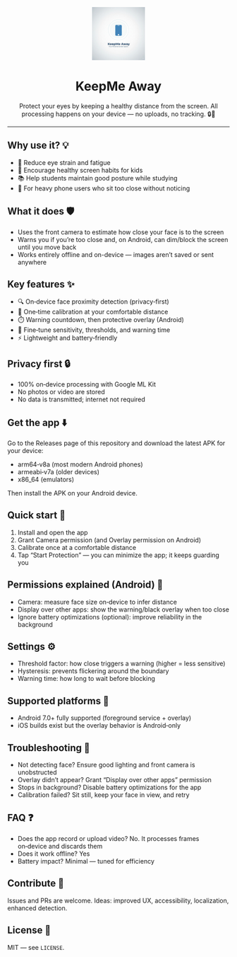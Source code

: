 <p align="center">
	<img src="assets/icon.png" width="120" alt="KeepMe Away logo" />
</p>

<h1 align="center">KeepMe Away</h1>

<p align="center">Protect your eyes by keeping a healthy distance from the screen. All processing happens on your device — no uploads, no tracking. 🔒📵</p>

---

## Why use it? 💡

- 👀 Reduce eye strain and fatigue
- 🧒 Encourage healthy screen habits for kids
- 📚 Help students maintain good posture while studying
- 📱 For heavy phone users who sit too close without noticing

## What it does 🛡️

- Uses the front camera to estimate how close your face is to the screen
- Warns you if you’re too close and, on Android, can dim/block the screen until you move back
- Works entirely offline and on-device — images aren’t saved or sent anywhere

## Key features ✨

- 🔍 On‑device face proximity detection (privacy‑first)
- 🎯 One‑time calibration at your comfortable distance
- ⏱️ Warning countdown, then protective overlay (Android)
- 🧩 Fine‑tune sensitivity, thresholds, and warning time
- ⚡ Lightweight and battery‑friendly

## Privacy first 🔒

- 100% on‑device processing with Google ML Kit
- No photos or video are stored
- No data is transmitted; internet not required

## Get the app ⬇️

Go to the Releases page of this repository and download the latest APK for your device:

- arm64‑v8a (most modern Android phones)
- armeabi‑v7a (older devices)
- x86_64 (emulators)

Then install the APK on your Android device.

## Quick start 🚀

1. Install and open the app
2. Grant Camera permission (and Overlay permission on Android)
3. Calibrate once at a comfortable distance
4. Tap “Start Protection” — you can minimize the app; it keeps guarding you

## Permissions explained (Android) 🔐

- Camera: measure face size on‑device to infer distance
- Display over other apps: show the warning/black overlay when too close
- Ignore battery optimizations (optional): improve reliability in the background

## Settings ⚙️

- Threshold factor: how close triggers a warning (higher = less sensitive)
- Hysteresis: prevents flickering around the boundary
- Warning time: how long to wait before blocking

## Supported platforms 📱

- Android 7.0+ fully supported (foreground service + overlay)
- iOS builds exist but the overlay behavior is Android‑only

## Troubleshooting 🧰

- Not detecting face? Ensure good lighting and front camera is unobstructed
- Overlay didn’t appear? Grant “Display over other apps” permission
- Stops in background? Disable battery optimizations for the app
- Calibration failed? Sit still, keep your face in view, and retry

## FAQ ❓

- Does the app record or upload video? No. It processes frames on‑device and discards them
- Does it work offline? Yes
- Battery impact? Minimal — tuned for efficiency

## Contribute 🤝

Issues and PRs are welcome. Ideas: improved UX, accessibility, localization, enhanced detection.

## License 📄

MIT — see `LICENSE`.

